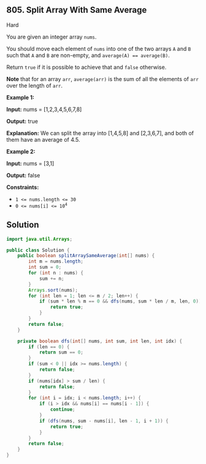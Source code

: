 ## 805\. Split Array With Same Average

Hard

You are given an integer array `nums`.

You should move each element of `nums` into one of the two arrays `A` and `B` such that `A` and `B` are non-empty, and `average(A) == average(B)`.

Return `true` if it is possible to achieve that and `false` otherwise.

**Note** that for an array `arr`, `average(arr)` is the sum of all the elements of `arr` over the length of `arr`.

**Example 1:**

**Input:** nums = [1,2,3,4,5,6,7,8]

**Output:** true

**Explanation:** We can split the array into [1,4,5,8] and [2,3,6,7], and both of them have an average of 4.5.

**Example 2:**

**Input:** nums = [3,1]

**Output:** false

**Constraints:**

*   `1 <= nums.length <= 30`
*   <code>0 <= nums[i] <= 10<sup>4</sup></code>

## Solution

```java
import java.util.Arrays;

public class Solution {
    public boolean splitArraySameAverage(int[] nums) {
        int m = nums.length;
        int sum = 0;
        for (int n : nums) {
            sum += n;
        }
        Arrays.sort(nums);
        for (int len = 1; len <= m / 2; len++) {
            if (sum * len % m == 0 && dfs(nums, sum * len / m, len, 0)) {
                return true;
            }
        }
        return false;
    }

    private boolean dfs(int[] nums, int sum, int len, int idx) {
        if (len == 0) {
            return sum == 0;
        }
        if (sum < 0 || idx >= nums.length) {
            return false;
        }
        if (nums[idx] > sum / len) {
            return false;
        }
        for (int i = idx; i < nums.length; i++) {
            if (i > idx && nums[i] == nums[i - 1]) {
                continue;
            }
            if (dfs(nums, sum - nums[i], len - 1, i + 1)) {
                return true;
            }
        }
        return false;
    }
}
```